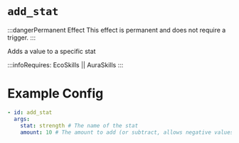 # `add_stat`
:::dangerPermanent Effect
This effect is permanent and does not require a trigger.
:::

Adds a value to a specific stat

:::infoRequires:
EcoSkills || AuraSkills
:::

# Example Config
```yaml
- id: add_stat
  args:
    stat: strength # The name of the stat
    amount: 10 # The amount to add (or subtract, allows negative values)
```
